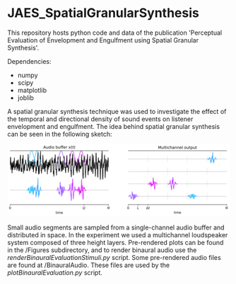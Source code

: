 # JAES_SpatialGranularSynthesis
This repository hosts python code and data of the publication 'Perceptual Evaluation of Envelopment and Engulfment using Spatial Granular Synthesis'.

Dependencies:
* numpy
* scipy
* matplotlib
* joblib

A spatial granular synthesis technique was used to investigate the effect of the temporal and directional density of sound events on listener envelopment and engulfment. The idea behind spatial granular synthesis can be seen in the following sketch:

<img src="/Figures/SGS/SGS_sketch.PNG" alt="drawing" width="800"/>

Small audio segments are sampled from a single-channel audio buffer and distributed in space. In the experiment we used a multichannel loudspeaker system composed of three height layers. Pre-rendered plots can be found in the /Figures subdirectory, and to render binaural audio use the *renderBinauralEvaluationStimuli.py* script. Some pre-rendered audio files are found at /BinauralAudio. These files are used by the  *plotBinauralEvaluation.py* script.
